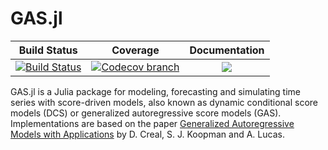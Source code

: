 # GAS.jl

| **Build Status** | **Coverage** | **Documentation** |
|:-----------------:|:-----------------:|:-----------------:|
| [![Build Status][build-img]][build-url] | [![Codecov branch][codecov-img]][codecov-url] |[![](https://img.shields.io/badge/docs-latest-blue.svg)](https://lampspuc.github.io/GAS.jl/latest/)

[build-img]: https://travis-ci.org/LAMPSPUC/GAS.jl.svg?branch=master
[build-url]: https://travis-ci.org/LAMPSPUC/GAS.jl

[codecov-img]: https://codecov.io/gh/LAMPSPUC/GAS.jl/coverage.svg?branch=master
[codecov-url]: https://codecov.io/gh/LAMPSPUC/GAS.jl?branch=master

GAS.jl is a Julia package for modeling, forecasting and simulating time series with score-driven models, also known as dynamic conditional score models (DCS) or generalized autoregressive score models (GAS). Implementations are based on the paper [Generalized Autoregressive Models with Applications](http://dx.doi.org/10.1002/jae.1279) by D. Creal, S. J. Koopman and A. Lucas.